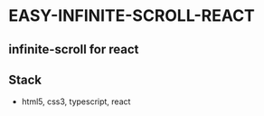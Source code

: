 # EASY-INFINITE-SCROLL-REACT

## infinite-scroll for react


## Stack
- html5, css3, typescript, react